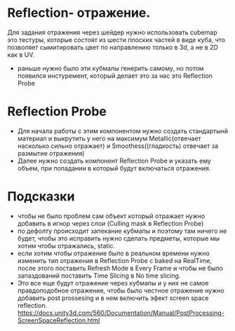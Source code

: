 # Reflection- отражение.
Для задания отражения через шейдер нужно использовать cubemap это тестуры, которые состоят из шести плоских частей в виде куба, что позволяет сымитировать цвет по направлению только в 3d, а не в 2D как в UV. 
 - раньше нужно было эти кубмапы генерить самому, но потом появился инстуремент, который делает это за нас это Reflection Probe
# Reflection Probe 
 - Для начала работы с этим компонентом нужно создать стандартынй материал и выкрутить у него на максимум Metallic(отвечает насколько сильно отражает) и Smoothess((гладкость) отвечает за размытие отражения) 
 - Далее нужно создать компонент Reflection Probe и указать ему объем, при попадании в который будут включаться отражения.
# Подсказки
 - чтобы не было проблем сам объект который отражает нужно добавить в игнор через слои (Culling mask в Reflection Probe) 
 - по дефолту происходит запекание кубмапы и поэтому там ничего не будет, чтобы это исправить нужно сделать предметы, которые мы хотим чтобы отражались, static.
 - если хотим чтобы отражение было в реальном времени нужно изменить тип отражения в Reflection Probe c baked на RealTime, после этого поставить Refresh Mode в Every Frame и чтобы не было запаздований поставить Time Slicing в No time slicing.
 - Это все еще будут отражение через кубмапы и у них не самое правдоподобное отражение, чтобы было честное отражение нужно добавить post prossesing и в нем включить эфект screen space reflection. https://docs.unity3d.com/560/Documentation/Manual/PostProcessing-ScreenSpaceReflection.html